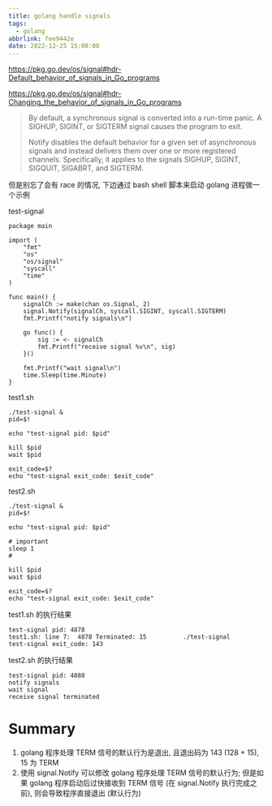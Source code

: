 ```yaml
---
title: golang handle signals
tags:
  - golang
abbrlink: fee9442e
date: 2022-12-25 15:00:00
---
```


https://pkg.go.dev/os/signal#hdr-Default_behavior_of_signals_in_Go_programs

https://pkg.go.dev/os/signal#hdr-Changing_the_behavior_of_signals_in_Go_programs


> By default, a synchronous signal is converted into a run-time panic. A SIGHUP, SIGINT, or SIGTERM signal causes the program to exit. 
>
> Notify disables the default behavior for a given set of asynchronous signals and instead delivers them over one or more registered channels. Specifically, it applies to the signals SIGHUP, SIGINT, SIGQUIT, SIGABRT, and SIGTERM. 

但是别忘了会有 race 的情况, 下边通过 bash shell 脚本来启动 golang 进程做一个示例

test-signal

```golang
package main

import (
	"fmt"
	"os"
	"os/signal"
	"syscall"
	"time"
)

func main() {
	signalCh := make(chan os.Signal, 2)
	signal.Notify(signalCh, syscall.SIGINT, syscall.SIGTERM)
	fmt.Printf("notify signals\n")

	go func() {
		sig := <- signalCh
		fmt.Printf("receive signal %v\n", sig)
	}()

	fmt.Printf("wait signal\n")
	time.Sleep(time.Minute)
}
```

test1.sh

```shell
./test-signal &
pid=$!

echo "test-signal pid: $pid"

kill $pid
wait $pid

exit_code=$?
echo "test-signal exit_code: $exit_code"
```

test2.sh

```shell
./test-signal &
pid=$!

echo "test-signal pid: $pid"

# important
sleep 1
#

kill $pid
wait $pid

exit_code=$?
echo "test-signal exit_code: $exit_code"
```

test1.sh 的执行结果

```
test-signal pid: 4878
test1.sh: line 7:  4878 Terminated: 15          ./test-signal
test-signal exit_code: 143
```

test2.sh 的执行结果

```
test-signal pid: 4880
notify signals
wait signal
receive signal terminated
```

# Summary

1. golang 程序处理 TERM 信号的默认行为是退出, 且退出码为 143 (128 + 15), 15 为 TERM
2. 使用 signal.Notify 可以修改 golang 程序处理 TERM 信号的默认行为; 但是如果 golang 程序启动后过快接收到 TERM 信号 (在 signal.Notify 执行完成之前), 则会导致程序直接退出 (默认行为)
